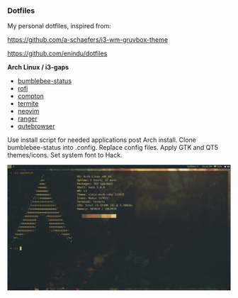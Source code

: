 <h3>Dotfiles</h3>

<p>My personal dotfiles, inspired from:</p>
<p><a href="https://github.com/a-schaefers/i3-wm-gruvbox-theme">https://github.com/a-schaefers/i3-wm-gruvbox-theme</a></p>
<p><a href="https://github.com/enindu/dotfiles">https://github.com/enindu/dotfiles</a></p>

<p><b>Arch Linux / i3-gaps</b></p>
<ul>
  <li><a href="https://github.com/tobi-wan-kenobi/bumblebee-status">bumblebee-status</a></li>
  <li><a href="https://github.com/davatorium/rofi">rofi</a></li>
  <li><a href="https://github.com/chjj/compton">compton</a></li>
  <li><a href="https://github.com/thestinger/termite">termite</a></li>
  <li><a href="https://github.com/neovim/neovim">neovim</a></li>
  <li><a href="https://github.com/ranger/ranger">ranger</a></li>
  <li><a href="https://github.com/qutebrowser/qutebrowser">qutebrowser</a></li>
</ul>

<p>Use install script for needed applications post Arch install. Clone bumblebee-status into .config. Replace config files. Apply GTK and QT5 themes/icons. Set system font to Hack.</p>
<img src="/dotfiles.png?raw=true"/> 

  
  

